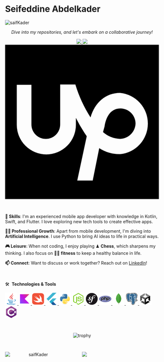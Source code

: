 # Seifeddine Abdelkader

<p align="left">
  <img src="https://komarev.com/ghpvc/?username=saifKader&label=Profile%20views&color=D69254&style=flat" alt="saifKader" />
</p>

<p align="center">
  <i>Dive into my repositories, and let's embark on a collaborative journey!</i>
</p>

<p align="center">
  <a href="https://www.linkedin.com/in/seifeddine-abdelkader-157687215/">
    <img src="https://img.icons8.com/material-outlined/30/D69254/linkedin.png"/>
  </a>
  <a href="https://www.fiverr.com/users/fun0st">
    <img src="https://img.icons8.com/material-outlined/30/D69254/fiverr.png"/>
  </a>
  <a href="https://www.upwork.com/freelancers/~01af48bd7df2e56253">
    <svg xmlns="http://www.w3.org/2000/svg" viewBox="0 0 56.7 56.7"><path d="M0 0v56.7h56.7V0H0zm20.3 14.6h5.6a48.4 48.4 0 0 0 5.6 12.1c1.6-5.5 5.6-9 10.9-9a11.3 11.3 0 0 1 0 22.5 14 14 0 0 1-7.7-2.2l-2.4 11.9h-5.7l3.5-16.3a51.5 51.5 0 0 1-4-6.7v2.5a10.9 10.9 0 0 1-21.8 0V14.7h5.4v14.6a5.3 5.3 0 1 0 10.6 0V14.6zm22.2 8.8c-4.1 0-5.4 4-5.8 6.4v.1l-.6 2.2a10.2 10.2 0 0 0 6.3 2.5 5.9 5.9 0 0 0 5.7-5.6 5.6 5.6 0 0 0-5.6-5.6z"/></svg>
  </a>
</p>

<br>

**🚀 Skills**: I'm an experienced mobile app developer with knowledge in Kotlin, Swift, and Flutter. I love exploring new tech tools to create effective apps.

**👨‍💻 Professional Growth**: Apart from mobile development, I'm diving into **Artificial Intelligence**. I use Python to bring AI ideas to life in practical ways.

**🎮 Leisure**: When not coding, I enjoy playing ♟ **Chess**, which sharpens my thinking. I also focus on 🏋️‍♂️ **fitness** to keep a healthy balance in life.

**📫 Connect**: Want to discuss or work together? Reach out on [LinkedIn](https://www.linkedin.com/in/seifeddine-abdelkader-157687215/)!

<br>

🛠️&nbsp;&nbsp;**Technologies & Tools**

<p align="left">

<a href="https://www.java.com/" target="_blank" rel="noreferrer"> <img src="https://raw.githubusercontent.com/devicons/devicon/master/icons/java/java-original.svg" alt="java" width="40" height="40"/> </a>
<a href="https://kotlinlang.org/" target="_blank" rel="noreferrer"> <img src="https://raw.githubusercontent.com/devicons/devicon/master/icons/kotlin/kotlin-original.svg" alt="kotlin" width="40" height="40"/> </a>
<a href="https://developer.apple.com/swift/" target="_blank" rel="noreferrer"> <img src="https://raw.githubusercontent.com/devicons/devicon/master/icons/swift/swift-original.svg" alt="swift" width="40" height="40"/> </a>
<a href="https://flutter.dev/" target="_blank" rel="noreferrer"> <img src="https://raw.githubusercontent.com/devicons/devicon/master/icons/flutter/flutter-original.svg" alt="flutter" width="40" height="40"/> </a>
<a href="https://www.python.org/" target="_blank" rel="noreferrer"> <img src="https://raw.githubusercontent.com/devicons/devicon/master/icons/python/python-original.svg" alt="python" width="40" height="40"/> </a>
<a href="https://nodejs.org/" target="_blank" rel="noreferrer"> <img src="https://raw.githubusercontent.com/devicons/devicon/master/icons/nodejs/nodejs-original.svg" alt="nodejs" width="40" height="40"/> </a>
<a href="https://symfony.com/" target="_blank" rel="noreferrer"> <img src="https://raw.githubusercontent.com/devicons/devicon/master/icons/symfony/symfony-original.svg" alt="symfony" width="40" height="40"/> </a>
<a href="https://www.php.net/" target="_blank" rel="noreferrer"> <img src="https://raw.githubusercontent.com/devicons/devicon/master/icons/php/php-original.svg" alt="php" width="40" height="40"/> </a>
<a href="https://www.mongodb.com/" target="_blank" rel="noreferrer"> <img src="https://raw.githubusercontent.com/devicons/devicon/master/icons/mongodb/mongodb-original.svg" alt="mongodb" width="40" height="40"/> </a>
<a href="https://www.postgresql.org/" target="_blank" rel="noreferrer"> <img src="https://raw.githubusercontent.com/devicons/devicon/master/icons/postgresql/postgresql-original.svg" alt="postgresql" width="40" height="40"/> </a>
<a href="https://unity.com/" target="_blank" rel="noreferrer"> <img src="https://raw.githubusercontent.com/devicons/devicon/master/icons/unity/unity-original.svg" alt="unity" width="40" height="40"/> </a>
<a href="https://docs.microsoft.com/en-us/dotnet/csharp/" target="_blank" rel="noreferrer"> <img src="https://raw.githubusercontent.com/devicons/devicon/master/icons/csharp/csharp-original.svg" alt="csharp" width="40" height="40"/> </a>


</p>

<br>

<p align="center">
 <img src="https://github-profile-trophy.vercel.app/?username=saifKader&margin-w=15&row=1&column=6&no-bg=true&no-frame=true&theme=darkhub" alt="trophy" />
</p>

<br>

<p align="center">
    <img align="left" width="40%" src="https://github-readme-stats.vercel.app/api/top-langs?username=saifKader&show_icons=true&locale=en&layout=compact&theme=github_dark&hide_border=true" alt="saifKader" />
    <img align="right" width="50%" src="https://github-readme-streak-stats.herokuapp.com?user=saifKader&theme=github-dark&hide_border=true&date_format=j%20M%5B%20Y%5D"/>
</p>

